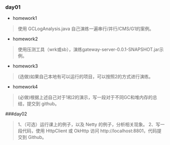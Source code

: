 ### day01
- homework1
>使用 GCLogAnalysis.java 自己演练一遍串行/并行/CMS/G1的案例。
- homework2
>使用压测工具（wrk或sb），演练gateway-server-0.0.1-SNAPSHOT.jar示例。
- homework3
>(选做)如果自己本地有可以运行的项目，可以按照2的方式进行演练。
- homework4
>(必做)根据上述自己对于1和2的演示，写一段对于不同GC和堆内存的总结，提交到 github。


###day02
>1、（可选）运行课上的例子，以及 Netty 的例子，分析相关现象。
2、写一段代码，使用 HttpClient 或 OkHttp 访问 http://localhost:8801，代码提交到
Github。

